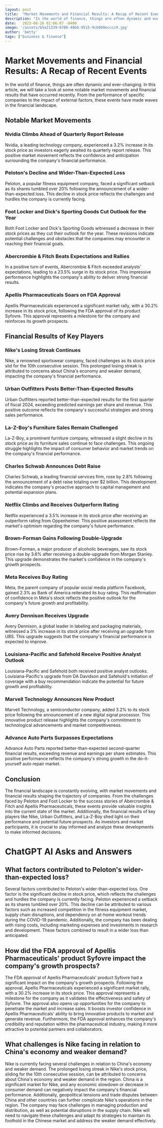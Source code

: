 ```yaml
---
layout: post
title:  "Market Movements and Financial Results: A Recap of Recent Events"
description: "In the world of finance, things are often dynamic and ever-changing. In this article, we will take a look at some notable market movements and financial results that have occurred recently. From the performance of specific companies to the impact of external factors, these events have made waves in the financial landscape."
date:   2023-08-26 01:06:07 -0400
image: '/assets/b5e21339-6f86-40b6-9515-9cb060ecccc9.jpg'
author: 'betty'
tags: ["business & finance"]
---
```


# Market Movements and Financial Results: A Recap of Recent Events

In the world of finance, things are often dynamic and ever-changing. In this article, we will take a look at some notable market movements and financial results that have occurred recently. From the performance of specific companies to the impact of external factors, these events have made waves in the financial landscape.

## Notable Market Movements

### Nvidia Climbs Ahead of Quarterly Report Release

Nvidia, a leading technology company, experienced a 3.2% increase in its stock price as investors eagerly awaited its quarterly report release. This positive market movement reflects the confidence and anticipation surrounding the company's financial performance.

### Peloton's Decline and Wider-Than-Expected Loss

Peloton, a popular fitness equipment company, faced a significant setback as its shares tumbled over 20% following the announcement of a wider-than-expected loss. This decline in stock price reflects the challenges and hurdles the company is currently facing.

### Foot Locker and Dick's Sporting Goods Cut Outlook for the Year

Both Foot Locker and Dick's Sporting Goods witnessed a decrease in their stock prices as they cut their outlook for the year. These revisions indicate potential challenges and obstacles that the companies may encounter in reaching their financial goals.

### Abercrombie & Fitch Beats Expectations and Rallies

In a positive turn of events, Abercrombie & Fitch exceeded analysts' expectations, leading to a 23.5% surge in its stock price. This impressive performance highlights the company's ability to deliver strong financial results.

### Apellis Pharmaceuticals Soars on FDA Approval

Apellis Pharmaceuticals experienced a significant market rally, with a 30.2% increase in its stock price, following the FDA approval of its product Syfovre. This approval represents a milestone for the company and reinforces its growth prospects.

## Financial Results of Key Players

### Nike's Losing Streak Continues

Nike, a renowned sportswear company, faced challenges as its stock price slid for the 10th consecutive session. This prolonged losing streak is attributed to concerns about China's economy and weaker demand, impacting the company's financial performance.

### Urban Outfitters Posts Better-Than-Expected Results

Urban Outfitters reported better-than-expected results for the first quarter of fiscal 2024, exceeding predicted earnings per share and revenue. This positive outcome reflects the company's successful strategies and strong sales performance.

### La-Z-Boy's Furniture Sales Remain Challenged

La-Z-Boy, a prominent furniture company, witnessed a slight decline in its stock price as its furniture sales continue to face challenges. This ongoing struggle highlights the impact of consumer behavior and market trends on the company's financial performance.

### Charles Schwab Announces Debt Raise

Charles Schwab, a leading financial services firm, rose by 2.8% following the announcement of a debt raise totaling over $2 billion. This development indicates the company's proactive approach to capital management and potential expansion plans.

### Netflix Climbs and Receives Outperform Rating

Netflix experienced a 3.5% increase in its stock price after receiving an outperform rating from Oppenheimer. This positive assessment reflects the market's optimism regarding the company's future performance.

### Brown-Forman Gains Following Double-Upgrade

Brown-Forman, a major producer of alcoholic beverages, saw its stock price rise by 3.6% after receiving a double-upgrade from Morgan Stanley. This upgrade demonstrates the market's confidence in the company's growth prospects.

### Meta Receives Buy Rating

Meta, the parent company of popular social media platform Facebook, gained 2.3% as Bank of America reiterated its buy rating. This reaffirmation of confidence in Meta's stock reflects the positive outlook for the company's future growth and profitability.

### Avery Dennison Receives Upgrade

Avery Dennison, a global leader in labeling and packaging materials, witnessed a 3% increase in its stock price after receiving an upgrade from UBS. This upgrade suggests that the company's financial performance is expected to improve.

### Louisiana-Pacific and Safehold Receive Positive Analyst Outlook

Louisiana-Pacific and Safehold both received positive analyst outlooks. Louisiana-Pacific's upgrade from DA Davidson and Safehold's initiation of coverage with a buy recommendation indicate the potential for future growth and profitability.

### Marvell Technology Announces New Product

Marvell Technology, a semiconductor company, added 3.2% to its stock price following the announcement of a new digital signal processor. This innovative product release highlights the company's commitment to technological advancements and market competitiveness.

### Advance Auto Parts Surpasses Expectations

Advance Auto Parts reported better-than-expected second-quarter financial results, exceeding revenue and earnings per share estimates. This positive performance reflects the company's strong growth in the do-it-yourself auto repair market.

## Conclusion

The financial landscape is constantly evolving, with market movements and financial results shaping the trajectory of companies. From the challenges faced by Peloton and Foot Locker to the success stories of Abercrombie & Fitch and Apellis Pharmaceuticals, these events provide valuable insights into the current state of the market. Additionally, the financial results of key players like Nike, Urban Outfitters, and La-Z-Boy shed light on their performance and potential future prospects. As investors and market participants, it is crucial to stay informed and analyze these developments to make informed decisions.


# ChatGPT AI Asks and Answers
## What factors contributed to Peloton's wider-than-expected loss?
Several factors contributed to Peloton's wider-than-expected loss. One factor is the significant decline in stock price, which reflects the challenges and hurdles the company is currently facing. Peloton experienced a setback as its shares tumbled over 20%. This decline can be attributed to various factors such as increased competition in the fitness equipment market, supply chain disruptions, and dependency on at-home workout trends during the COVID-19 pandemic. Additionally, the company has been dealing with rising costs, including marketing expenses and investments in research and development. These factors combined to result in a wider loss than anticipated.

## How did the FDA approval of Apellis Pharmaceuticals' product Syfovre impact the company's growth prospects?
The FDA approval of Apellis Pharmaceuticals' product Syfovre had a significant impact on the company's growth prospects. Following the approval, Apellis Pharmaceuticals experienced a significant market rally, with a 30.2% increase in its stock price. This approval represents a milestone for the company as it validates the effectiveness and safety of Syfovre. The approval also opens up opportunities for the company to penetrate the market and increase sales. It boosts investor confidence in Apellis Pharmaceuticals' ability to bring innovative products to market and generate revenue. Furthermore, the FDA approval enhances the company's credibility and reputation within the pharmaceutical industry, making it more attractive to potential partners and collaborators.

## What challenges is Nike facing in relation to China's economy and weaker demand?
Nike is currently facing several challenges in relation to China's economy and weaker demand. The prolonged losing streak in Nike's stock price, sliding for the 10th consecutive session, can be attributed to concerns about China's economy and weaker demand in the region. China is a significant market for Nike, and any economic slowdown or decrease in consumer demand can negatively impact the company's financial performance. Additionally, geopolitical tensions and trade disputes between China and other countries can further complicate Nike's operations in the region. The company may face challenges in managing production and distribution, as well as potential disruptions in the supply chain. Nike will need to navigate these challenges and adapt its strategies to maintain its foothold in the Chinese market and address the weaker demand effectively.

